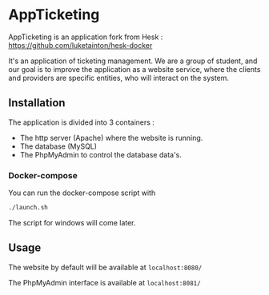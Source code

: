 # AppTicketing

AppTicketing is an application fork from Hesk : https://github.com/luketainton/hesk-docker

It's an application of ticketing management. We are a group of student, and our goal is to improve the application as a website service, where the clients and providers are specific entities, who will interact on the system. 

## Installation

The application is divided into 3 containers : 
- The http server (Apache) where the website is running.
- The database (MySQL)
- The PhpMyAdmin to control the database data's.

### Docker-compose
You can run the docker-compose script with
```bash
./launch.sh
```
The script for windows will come later.
## Usage

The website by default will be available at `localhost:8080/`

The PhpMyAdmin interface is available at `localhost:8081/`